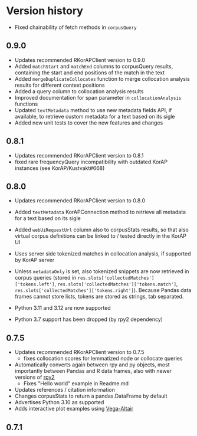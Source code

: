 # Version history

- Fixed chainability of fetch methods in `corpusQuery`

## 0.9.0

- Updates recommended RKorAPClient version to 0.9.0
- Added `matchStart` and `matchEnd` columns to corpusQuery results, containing the start and end positions of the match in the text
- Added `mergeDuplicateCollocates` function to merge collocation analysis results for different context positions
- Added a query column to collocation analysis results
- Improved documentation for span parameter in `collocationAnalysis` functions
- Updated `textMetadata` method to use new metadata fields API, if available, to retrieve custom metadata for a text based on its sigle
- Added new unit tests to cover the new features and changes

## 0.8.1

- Updates recommended RKorAPClient version to 0.8.1
- fixed rare frequencyQuery incompatibility with outdated KorAP instances (see KorAP/Kustvakt#668)

## 0.8.0

- Updates recommended RKorAPClient version to 0.8.0
- Added `textMetadata` KorAPConnection method to retrieve all metadata for a text based on its sigle
- Added `webUiRequestUrl` column also to corpusStats results, so that also virtual corpus definitions can be linked to / tested directly in the KorAP UI
- Uses server side tokenized matches in collocation analysis, if supported by KorAP server
- Unless `metadataOnly` is set, also tokenized snippets are now retrieved in corpus queries 
  (stored in `res.slots['collectedMatches']['tokens.left']`, `res.slots['collectedMatches']['tokens.match']`, 
   `res.slots['collectedMatches']['tokens.right']`). Because Pandas data frames cannot store lists, tokens are stored as strings, tab separated.

- Python 3.11 and 3.12 are now supported
- Python 3.7 support has been dropped (by rpy2 dependency)

## 0.7.5

- Updates recommended RKorAPClient version to 0.7.5
  - fixes collocation scores for lemmatized node or collocate queries
- Automatically converts again between rpy and py objects, most importantly between Pandas and R data frames, also with newer versions of [rpy2](https://github.com/rpy2)
  - Fixes "Hello world" example in Readme.md
- Updates references / citation information
- Changes corpusStats to return a pandas.DataFrame by default
- Advertises Python 3.10 as supported
- Adds interactive plot examples using [Vega-Altair](https://altair-viz.github.io/)

## 0.7.1
